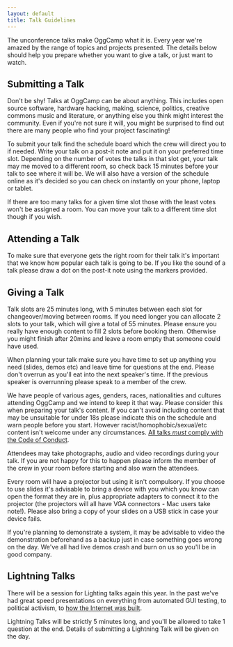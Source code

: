 ```yaml
---
layout: default
title: Talk Guidelines
---
```

The unconference talks make OggCamp what it is.  Every year we're amazed by the range of topics and projects presented.  The details below should help you prepare whether you want to give a talk, or just want to watch.

## Submitting a Talk

Don't be shy! Talks at OggCamp can be about anything. This includes open source software, hardware hacking, making, science, politics, creative commons music and literature, or anything else you think might interest the community.  Even if  you're not sure it will, you might be surprised to find out there are many people who find your project fascinating!

To submit your talk find the schedule board which the crew will direct you to if needed.  Write your talk on a post-it note and put it on your preferred time slot.  Depending on the number of votes the talks in that slot get, your talk may me moved to a different room, so check back 15 minutes before your talk to see where it will be.  We will also have a version of the schedule online as it's decided so you can check on instantly on your phone, laptop or tablet.

If there are too many talks for a given time slot those with the least votes won't be assigned a room. You can move your talk to a different time slot though if you wish.

## Attending a Talk

To make sure that everyone gets the right room for their talk it's important that we know how popular each talk is going to be.  If you like the sound of a talk please draw a dot on the post-it note using the markers provided.

## Giving a Talk

Talk slots are 25 minutes long, with 5 minutes between each slot for changeover/moving between rooms. If you need longer you can allocate 2 slots to your talk, which will give a total of 55 minutes. Please ensure you really have enough content to fill 2 slots before booking them. Otherwise you might finish after 20mins and leave a room empty that someone could have used.

When planning your talk make sure you have time to set up anything you need (slides, demos etc) and leave time for questions at the end.  Please don't overrun as you'll eat into the next speaker's time.  If the previous speaker is overrunning please speak to a member of the crew.

We have people of various ages, genders, races, nationalities and cultures attending OggCamp and we intend to keep it that way.  Please consider this when preparing your talk's content.  If you can't avoid including content that may be unsuitable for under 18s please indicate this on the schedule and warn people before you start. However racist/homophobic/sexual/etc content isn't welcome under any circumstances.  [All talks *must* comply with the Code of Conduct](/code-of-conduct).

Attendees may take photographs, audio and video recordings during your talk. If you are not happy for this to happen please inform the member of the crew in your room before starting and also warn the attendees.

Every room will have a projector but using it isn't compulsory.  If you choose to use slides it's advisable to bring a device with you which you know can open the format they are in, plus appropriate adapters to connect it to the projector (the projectors will all have VGA connectors - Mac users take note!).  Please also bring a copy of your slides on a USB stick in case your device fails.

If you're planning to demonstrate a system, it may be advisable to video the demonstration beforehand as a backup just in case something goes wrong on the day. We've all had live demos crash and burn on us so you'll be in good company.

## Lightning Talks

There will be a session for Lighting talks again this year.  In the past we've had great speed presentations on everything from automated GUI testing, to political activism, to [how the Internet was built](http://www.nathandumont.com/blog/this-jen-is-the-internet).

Lightning Talks will be strictly 5 minutes long, and you'll be allowed to take 1 question at the end.  Details of submitting a Lightning Talk will be given on the day.
